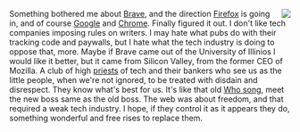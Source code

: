 <img src="http://scripting.com/images/2019/12/04/itsNotFascismWhenWeDoIt.png" border="0" align="right">Something bothered me about <a href="https://brave.com/">Brave</a>, and the direction <a href="https://www.mozilla.org/en-US/firefox/">Firefox</a> is going in, and of course <a href="http://this.how/googleAndHttp/">Google</a> and <a href="https://www.google.com/chrome/">Chrome</a>. Finally figured it out. I don't like tech companies imposing rules on writers. I may hate what pubs do with their tracking code and paywalls, but I hate what the tech industry is doing to oppose that, more. Maybe if Brave came out of the University of Illinios I would like it better, but it came from Silicon Valley, from the former CEO of Mozilla. A club of high <a href="https://duckduckgo.com/?q=%22programming+priesthood%22&t=h_&ia=web">priests</a> of tech and their bankers who see us as the little people, when we're not ignored, to be treated with disdain and disrespect. They know what's best for us. It's like that old <a href="https://www.youtube.com/watch?v=SHhrZgojY1Q">Who song</a>, meet the new boss same as the old boss. The web was about freedom, and that required a weak tech industry. I hope, if they control it as it appears they do, something wonderful and free rises to replace them. 
